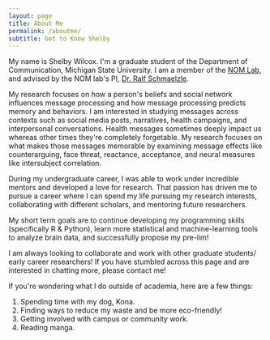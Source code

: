 ```yaml
---
layout: page
title: About Me
permalink: /aboutme/
subtitle: Get to Know Shelby
---
```

My name is Shelby Wilcox. I'm a graduate student of the Department of Communication, Michigan State University. I am a member of the [NOM Lab](https://nomcomm.github.io/ "NOM Lab"), and advised by the NOM lab's PI, [Dr. Ralf Schmaelzle](http://www.ralfschmaelzle.net/ "Dr. Ralf Schmaelzle").

My research focuses on how a person's beliefs and social network influences message processing and how message processing predicts memory and behaviors. I am interested in studying messages across contexts such as social media posts, narratives, health campaigns, and interpersonal conversations. Health messages sometimes deeply impact us whereas other times they're completely forgetable. My research focuses on what makes those messages memorable by examining message effects like counterarguing, face threat, reactance, acceptance, and neural measures like intersubject correlation.

During my undergraduate career, I was able to work under incredible mentors and developed a love for research. That passion has driven me to pursue a career where I can spend my life pursuing my research interests, collaborating with different scholars, and mentoring future researchers.

My short term goals are to continue developing my programming skills (specifically R & Python), learn more statistical and machine-learning tools to analyze brain data, and successfully propose my pre-lim!

I am always looking to collaborate and work with other graduate students/ early career researchers! If you have stumbled across this page and are interested in chatting more, please contact me!

If you're wondering what I do outside of academia, here are a few things:
1. Spending time with my dog, Kona.
2. Finding ways to reduce my waste and be more eco-friendly!
3. Getting involved with campus or community work.
4. Reading manga.
